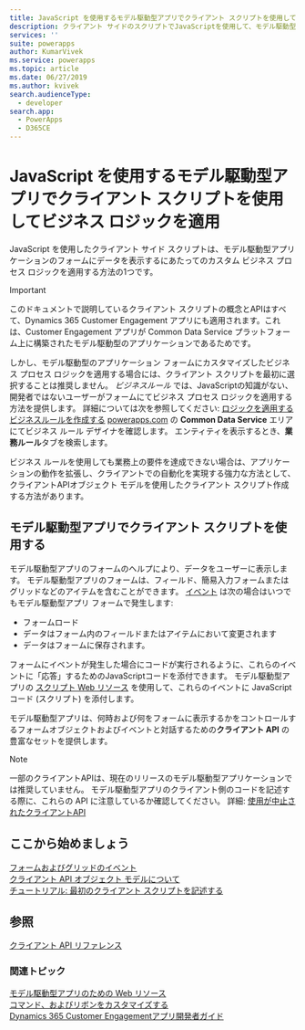 ```yaml
---
title: JavaScript を使用するモデル駆動型アプリでクライアント スクリプトを使用してビジネス ロジックを適用 | Microsoft Docs
description: クライアント サイドのスクリプトでJavaScriptを使用して、モデル駆動型アプリケーションと Dynamics 365 の Customer Engagement アプリにカスタム ビジネス ロジックを適用する方法を説明します
services: ''
suite: powerapps
author: KumarVivek
ms.service: powerapps
ms.topic: article
ms.date: 06/27/2019
ms.author: kvivek
search.audienceType:
  - developer
search.app:
  - PowerApps
  - D365CE
---
```


# <a name="apply-business-logic-using-client-scripting-in-model-driven-apps-using-javascript"></a>JavaScript を使用するモデル駆動型アプリでクライアント スクリプトを使用してビジネス ロジックを適用

JavaScript を使用したクライアント サイド スクリプトは、モデル駆動型アプリケーションのフォームにデータを表示するにあたってのカスタム ビジネス プロセス ロジックを適用する方法の1つです。

> [!IMPORTANT]
> このドキュメントで説明しているクライアント スクリプトの概念とAPIはすべて、Dynamics 365 Customer Engagement アプリにも適用されます。これは、Customer Engagement アプリが Common Data Service プラットフォーム上に構築されたモデル駆動型のアプリケーションであるためです。

しかし、モデル駆動型のアプリケーション フォームにカスタマイズしたビジネス プロセス ロジックを適用する場合には、クライアント スクリプトを最初に選択することは推奨しません。 *ビジネスルール* では、JavaScriptの知識がない、開発者ではないユーザーがフォームにてビジネス プロセス ロジックを適用する方法を提供します。 詳細については次を参照してください: [ロジックを適用するビジネスルールを作成する](/powerapps/maker/model-driven-apps/create-business-rules-recommendations-apply-logic-form) [powerapps.com](http://web.powerapps.com?utm_source=padocs&utm_medium=linkinadoc&utm_campaign=referralsfromdoc) の **Common Data Service** エリアにてビジネス ルール デザイナを確認します。 エンティティを表示するとき、**業務ルール**タブを検索します。

ビジネス ルールを使用しても業務上の要件を達成できない場合は、アプリケーションの動作を拡張し、クライアントでの自動化を実現する強力な方法として、クライアントAPIオブジェクト モデルを使用したクライアント スクリプト作成する方法があります。

## <a name="use-client-scripting-in-model-driven-apps"></a>モデル駆動型アプリでクライアント スクリプトを使用する

モデル駆動型アプリのフォームのヘルプにより、データをユーザーに表示します。 モデル駆動型アプリのフォームは、フィールド、簡易入力フォームまたはグリッドなどのアイテムを含むことができます。 [イベント](clientapi/events-forms-grids.md) は次の場合はいつでもモデル駆動型アプリ フォームで発生します:
- フォームロード
- データはフォーム内のフィールドまたはアイテムにおいて変更されます
- データはフォームに保存されます。

フォームにイベントが発生した場合にコードが実行されるように、これらのイベントに「応答」するためのJavaScriptコードを添付できます。 モデル駆動型アプリの [スクリプト Web リソース](script-jscript-web-resources.md) を使用して、これらのイベントに JavaScript コード (スクリプト) を添付します。 

モデル駆動型アプリは、何時および何をフォームに表示するかをコントロールするフォームオブジェクトおよびイベントと対話するための**クライアント API** の豊富なセットを提供します。

> [!NOTE]
> 一部のクライアントAPIは、現在のリリースのモデル駆動型アプリケーションでは推奨していません。 モデル駆動型アプリのクライアント側のコードを記述する際に、これらの API に注意しているか確認してください。 詳細: [使用が中止されたクライアントAPI](/dynamics365/get-started/whats-new/customer-engagement/important-changes-coming#some-client-apis-are-deprecated)

## <a name="get-started-here"></a>ここから始めましょう

[フォームおよびグリッドのイベント](clientapi/events-forms-grids.md)<br/>
[クライアント API オブジェクト モデルについて](clientapi/understand-clientapi-object-model.md)<br/>
[チュートリアル: 最初のクライアント スクリプトを記述する](clientapi/walkthrough-write-your-first-client-script.md)

## <a name="reference"></a>参照

[クライアント API リファレンス](clientapi/reference.md)


### <a name="related-topics"></a>関連トピック

[モデル駆動型アプリのための Web リソース](web-resources.md)<br/>
[コマンド、およびリボンをカスタマイズする](customize-commands-ribbon.md)<br/>
[Dynamics 365 Customer Engagementアプリ開発者ガイド](/dynamics365/customer-engagement/developer/developer-guide)

